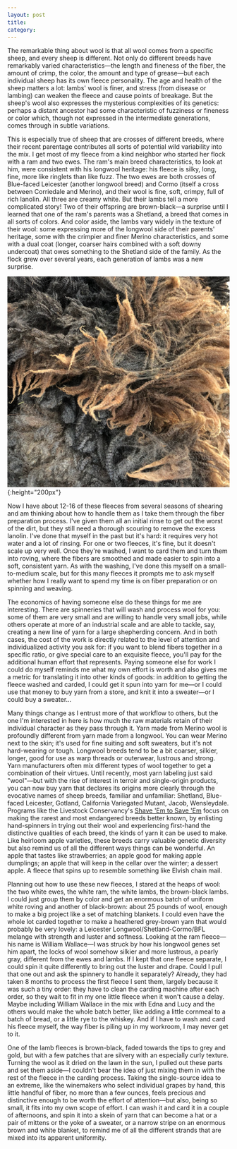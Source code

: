 ```yaml
---
layout: post
title: 
category:
---
```


The remarkable thing about wool is that all wool comes from a specific sheep, and every sheep is different. Not only do different breeds have remarkably varied characteristics—the length and fineness of the fiber, the amount of crimp, the color, the amount and type of grease—but each individual sheep has its own fleece personality. The age and health of the sheep matters a lot: lambs' wool is finer, and stress (from disease or lambing) can weaken the fleece and cause points of breakage. But the sheep's wool also expresses the mysterious complexities of its genetics: perhaps a distant ancestor had some characteristic of fuzziness or fineness or color which, though not expressed in the intermediate generations, comes through in subtle variations. 

This is especially true of sheep that are crosses of different breeds, where their recent parentage contributes all sorts of potential wild variability into the mix. I get most of my fleece from a kind neighbor who started her flock with a ram and two ewes. The ram's main breed characteristics, to look at him, were consistent with his longwool heritage: his fleece is silky, long, fine, more like ringlets than like fuzz. The two ewes are both crosses of Blue-faced Leicester (another longwool breed) and Cormo (itself a cross between Corriedale and Merino), and their wool is fine, soft, crimpy, full of rich lanolin. All three are creamy white. But their lambs tell a more complicated story! Two of their offspring are brown-black—a surprise until I learned that one of the ram's parents was a Shetland, a breed that comes in all sorts of colors. And color aside, the lambs vary widely in the texture of their wool: some expressing more of the longwool side of their parents' heritage, some with the crimpier and finer Merino characteristics, and some with a dual coat (longer, coarser hairs combined with a soft downy undercoat) that owes something to the Shetland side of the family. As the flock grew over several years, each generation of lambs was a new surprise.

![close-up of wool](../images/wool-grey-brown.jpeg){:height="200px"}


Now I have about 12-16 of these fleeces from several seasons of shearing and am thinking about how to handle them as I take them through the fiber preparation process. I've given them all an initial rinse to get out the worst of the dirt, but they still need a thorough scouring to remove the excess lanolin. I've done that myself in the past but it's hard: it requires very hot water and a lot of rinsing. For one or two fleeces, it's fine, but it doesn't scale up very well. Once they're washed, I want to card them and turn them into roving, where the fibers are smoothed and made easier to spin into a soft, consistent yarn. As with the washing, I've done this myself on a small-to-medium scale, but for this many fleeces it prompts me to ask myself whether how I really want to spend my time is on fiber preparation or on spinning and weaving.

The economics of having someone else do these things for me are interesting. There are spinneries that will wash and process wool for you: some of them are very small and are willing to handle very small jobs, while others operate at more of an industrial scale and are able to tackle, say, creating a new line of yarn for a large shepherding concern. And in both cases, the cost of the work is directly related to the level of attention and individualized activity you ask for: if you want to blend fibers together in a specific ratio, or give special care to an exquisite fleece, you'll pay for the additional human effort that represents. Paying someone else for work I could do myself reminds me what my own effort is worth and also gives me a metric for translating it into other kinds of goods: in addition to getting the fleece washed and carded, I could get it spun into yarn for me—or I could use that money to buy yarn from a store, and knit it into a sweater—or I could buy a sweater...

Many things change as I entrust more of that workflow to others, but the one I'm interested in here is how much the raw materials retain of their individual character as they pass through it. Yarn made from Merino wool is profoundly different from yarn made from a longwool. You can wear Merino next to the skin; it's used for fine suiting and soft sweaters, but it's not hard-wearing or tough. Longwool breeds tend to be a bit coarser, silkier, longer, good for use as warp threads or outerwear, lustrous and strong. Yarn manufacturers often mix different types of wool together to get a combination of their virtues. Until recently, most yarn labeling just said "wool"—but with the rise of interest in terroir and single-origin products, you can now buy yarn that declares its origins more clearly through the evocative names of sheep breeds, familiar and unfamiliar: Shetland, Blue-faced Leicester, Gotland, California Variegated Mutant, Jacob, Wensleydale. Programs like the Livestock Conservancy's [Shave 'Em to Save 'Em](https://livestockconservancy.org/get-involved/shave-em-to-save-em/) focus on making the rarest and most endangered breeds better known, by enlisting hand-spinners in trying out their wool and experiencing first-hand the distinctive qualities of each breed, the kinds of yarn it can be used to make. Like heirloom apple varieties, these breeds carry valuable genetic diversity but also remind us of all the different ways things can be wonderful. An apple that tastes like strawberries; an apple good for making apple dumplings; an apple that will keep in the cellar over the winter; a dessert apple. A fleece that spins up to resemble something like Elvish chain mail.

Planning out how to use these new fleeces, I stared at the heaps of wool: the two white ewes, the white ram, the white lambs, the brown-black lambs. I could just group them by color and get an enormous batch of uniform white roving and another of black-brown: about 25 pounds of wool, enough to make a big project like a set of matching blankets. I could even have the whole lot carded together to make a heathered grey-brown yarn that would probably be very lovely: a Leicester Longwool/Shetland-Cormo/BFL melange with strength and luster and softness. Looking at the ram fleece—his name is William Wallace—I was struck by how his longwool genes set him apart, the locks of wool somehow silkier and more lustrous, a pearly gray, different from the ewes and lambs. If I kept that one fleece separate, I could spin it quite differently to bring out the luster and drape. Could I pull that one out and ask the spinnery to handle it separately? Already, they had taken 8 months to process the first fleece I sent them, largely because it was such a tiny order: they have to clean the carding machine after each order, so they wait to fit in my one little fleece when it won't cause a delay. Maybe including William Wallace in the mix with Edna and Lucy and the others would make the whole batch better, like adding a little cornmeal to a batch of bread, or a little rye to the whiskey. And if I have to wash and card his fleece myself, the way fiber is piling up in my workroom, I may never get to it. 

One of the lamb fleeces is brown-black, faded towards the tips to grey and gold, but with a few patches that are silvery with an especially curly texture. Turning the wool as it dried on the lawn in the sun, I pulled out these parts and set them aside—I couldn't bear the idea of just mixing them in with the rest of the fleece in the carding process. Taking the single-source idea to an extreme, like the winemakers who select individual grapes by hand, this little handful of fiber, no more than a few ounces, feels precious and distinctive enough to be worth the effort of attention—but also, being so small, it fits into my own scope of effort. I can wash it and card it in a couple of afternoons, and spin it into a skein of yarn that can become a hat or a pair of mittens or the yoke of a sweater, or a narrow stripe on an enormous brown and white blanket, to remind me of all the different strands that are mixed into its apparent uniformity.